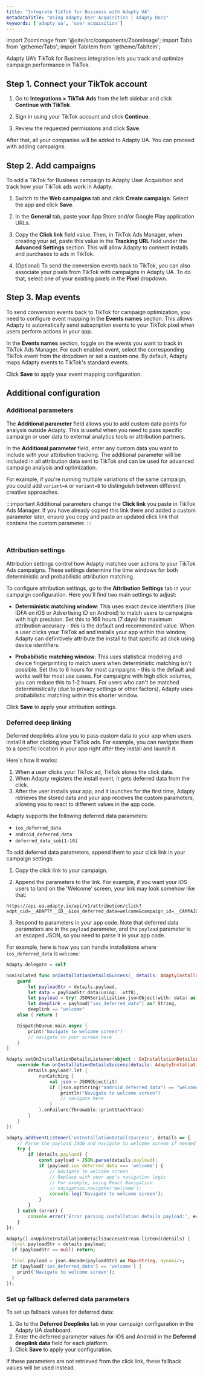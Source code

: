 ```yaml
---
title: "Integrate TikTok for Business with Adapty UA"
metadataTitle: "Using Adapty User Acquisition | Adapty Docs"
keywords: ['adapty ua', 'user acquisition']
---
```

import ZoomImage from '@site/src/components/ZoomImage';
import Tabs from '@theme/Tabs';
import TabItem from '@theme/TabItem';

Adapty UA’s TikTok for Business integration lets you track and optimize campaign performance in TikTok.

## Step 1. Connect your TikTok account

1. Go to **Integrations > TikTok Ads** from the left sidebar and click **Continue with TikTok**.

<ZoomImage id="ua-connect-tiktok.webp" width="700px" />

2. Sign in using your TikTok account and click **Continue**.

3. Review the requested permissions and click **Save**.

<ZoomImage id="ua-tiktok-sign.webp" width="500px" />

After that, all your companies will be added to Adapty UA. You can proceed with adding campaigns.

## Step 2. Add campaigns

To add a TikTok for Business campaign to Adapty User Acquisition and track how your TikTok ads work in Adapty:

1. Switch to the **Web campaigns** tab and click **Create campaign**. Select the app and click **Save**.

<ZoomImage id="ua-new-campaign-tiktok.webp" width="500px" />

2. In the **General** tab, paste your App Store and/or Google Play application URLs.

<ZoomImage id="ua-url.webp" width="900px" />

3. Copy the **Click link** field value. Then, in TikTok Ads Manager, when creating your ad, paste this value in the **Tracking URL** field under the **Advanced Settings** section. This will allow Adapty to connect installs and purchases to ads in TikTok.

<ZoomImage id="ua-tiktok-lnk.webp" width="900px" />

4. (Optional) To send the conversion events back to TikTok, you can also associate your pixels from TikTok with campaigns in Adapty UA. To do that, select one of your existing pixels in the **Pixel** dropdown.

## Step 3. Map events

To send conversion events back to TikTok for campaign optimization, you need to configure event mapping in the **Events names** section. This allows Adapty to automatically send subscription events to your TikTok pixel when users perform actions in your app.

In the **Events names** section, toggle on the events you want to track in TikTok Ads Manager. For each enabled event, select the corresponding TikTok event from the dropdown or set a custom one. By default, Adapty maps Adapty events to TikTok's standard events.

Click **Save** to apply your event mapping configuration.

<ZoomImage id="ua-meta-events.webp" width="900px" />

## Additional configuration

### Additional parameters

The **Additional parameter** field allows you to add custom data points for analysis outside Adapty. This is useful when you need to pass specific campaign or user data to external analytics tools or attribution partners.

In the **Additional parameter** field, enter any custom data you want to include with your attribution tracking. The additional parameter will be included in all attribution data sent to TikTok and can be used for advanced campaign analysis and optimization.

For example, if you're running multiple variations of the same campaign, you could add `variant=A` or `variant=B` to distinguish between different creative approaches.

:::important
Additional parameters change the **Click link** you paste in TikTok Ads Manager. If you have already copied this link there and added a custom parameter later, ensure you copy and paste an updated click link that contains the custom parameter.
:::

<br/>

<ZoomImage id="ua-custom.webp" width="900px" />


### Attribution settings

Attribution settings control how Adapty matches user actions to your TikTok Ads campaigns. These settings determine the time windows for both deterministic and probabilistic attribution matching.

To configure attribution settings, go to the **Attribution Settings** tab in your campaign configuration. Here you'll find two main settings to adjust:

- **Deterministic matching window**: This uses exact device identifiers (like IDFA on iOS or Advertising ID on Android) to match users to campaigns with high precision. Set this to 168 hours (7 days) for maximum attribution accuracy - this is the default and recommended value. When a user clicks your TikTok ad and installs your app within this window, Adapty can definitively attribute the install to that specific ad click using device identifiers.

- **Probabilistic matching window**: This uses statistical modeling and device fingerprinting to match users when deterministic matching isn't possible. Set this to 6 hours for most campaigns - this is the default and works well for most use cases. For campaigns with high click volumes, you can reduce this to 1-2 hours. For users who can't be matched deterministically (due to privacy settings or other factors), Adapty uses probabilistic matching within this shorter window.

Click **Save** to apply your attribution settings.

<ZoomImage id="ua-meta-attribution-settings.webp" width="900px" />

### Deferred deep linking

Deferred deeplinks allow you to pass custom data to your app when users install it after clicking your TikTok ads. For example, you can navigate them to a specific location in your app right after they install and launch it.

Here's how it works:

1. When a user clicks your TikTok ad, TikTok stores the click data.
2. When Adapty registers the install event, it gets deferred data from the click.
3. After the user installs your app, and it launches for the first time, Adapty retrieves the stored data and your app receives the custom parameters, allowing you to react to different values in the app code.

Adapty supports the following deferred data parameters:

- `ios_deferred_data`
- `android_deferred_data`
- `deferred_data_sub[1-10]`

To add deferred data parameters, append them to your click link in your campaign settings:

1. Copy the click link to your campaign.

<ZoomImage id="ua-lnk.webp" width="900px" />

2. Append the parameters to the link. For example, if you want your iOS users to land on the 'Welcome' screen, your link may look somehow like that:

```
https://api-ua.adapty.io/api/v1/attribution/click?adpt_cid=__ADAPTY__ID__&ios_deferred_data=welcome&campaign_id=__CAMPAIGN_ID__&adset_id=__AID__&ad_id=__CID__&campaign_name=__CAMPAIGN_NAME__&adset_name=__AID_NAME__&ad_name=__CID_NAME__&redirect_url=__APP_LINK__
```

3. Respond to parameters in your app code. Note that deferred data parameters are in the `payload` parameter, and the `payload` parameter is an escaped JSON, so you need to parse it in your app code.

For example, here is how you can handle installations where `ios_deferred_data` is `welcome`:


<Tabs groupId="current-os" queryString>
<TabItem value="swift" label="Swift" default>

```swift showLineNumbers
Adapty.delegate = self

nonisolated func onInstallationDetailsSuccess(_ details: AdaptyInstallationDetails) {
    guard
        let payloadStr = details.payload,
        let data = payloadStr.data(using: .utf8),
        let payload = try? JSONSerialization.jsonObject(with: data) as? [String: Any],
        let deeplink = payload["ios_deferred_data"] as? String,
        deeplink == "welcome"
    else { return }

    DispatchQueue.main.async {
        print("Navigate to welcome screen")
        // navigate to your screen here
    }
}
```

</TabItem>

<TabItem value="android" label="Kotlin">

```kotlin showLineNumbers
Adapty.setOnInstallationDetailsListener(object : OnInstallationDetailsListener {
    override fun onInstallationDetailsSuccess(details: AdaptyInstallationDetails) {
        details.payload?.let {
            runCatching {
                val json = JSONObject(it)
                if (json.optString("android_deferred_data") == "welcome") {
                    println("Navigate to welcome screen")
                    // navigate here
                }
            }.onFailure(Throwable::printStackTrace)
        }
    }
})

```

</TabItem>

<TabItem value="rn" label="React Native" default>

```typescript showLineNumbers
adapty.addEventListener('onInstallationDetailsSuccess', details => {
    // Parse the payload JSON and navigate to welcome screen if needed
    try {
        if (details.payload) {
            const payload = JSON.parse(details.payload);
            if (payload.ios_deferred_data === 'welcome') {
                // Navigate to welcome screen
                // Replace with your app's navigation logic
                // For example, using React Navigation:
                // navigation.navigate('Welcome');
                console.log('Navigate to welcome screen');
            }
        }
    } catch (error) {
        console.error('Error parsing installation details payload:', error);
    }
});
```

</TabItem>


<TabItem value="flutter" label="Flutter">

```dart showLineNumbers
Adapty().onUpdateInstallationDetailsSuccessStream.listen((details) {
  final payloadStr = details.payload;
  if (payloadStr == null) return;

  final payload = json.decode(payloadStr) as Map<String, dynamic>;
  if (payload['ios_deferred_data'] == 'welcome') {
    print('Navigate to welcome screen');
  }
});

```

</TabItem>

</Tabs>

### Set up fallback deferred data parameters

To set up fallback values for deferred data:

1. Go to the **Deferred Deeplinks** tab in your campaign configuration in the Adapty UA dashboard.
2. Enter the deferred parameter values for iOS and Android in the **Deferred deeplink data** field for each platform.
3. Click **Save** to apply your configuration.

If these parameters are not retrieved from the click link, these fallback values will be used instead.

<ZoomImage id="ua-deeplink.webp" width="900px" />
